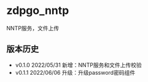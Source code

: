# zdpgo_nntp

NNTP服务，文件上传

## 版本历史

- v0.1.0 2022/05/31 新增：NNTP服务和文件上传校验
- v0.1.1 2022/06/06 升级：升级password密码组件
